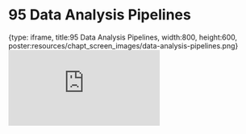 # 95 Data Analysis Pipelines
 
{type: iframe, title:95 Data Analysis Pipelines, width:800, height:600, poster:resources/chapt_screen_images/data-analysis-pipelines.png}
![](https://datatrail-jhu.github.io/DataTrail/no_toc/data-analysis-pipelines.html)
 

 
